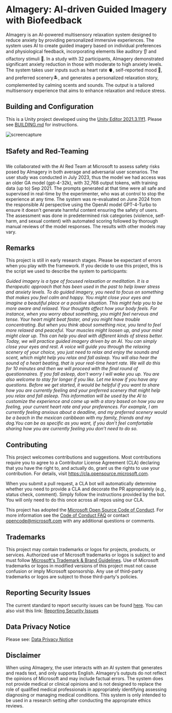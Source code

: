 # AImagery: AI-driven Guided Imagery with Biofeedback

AImagery is an AI-powered multisensory relaxation system designed to reduce anxiety by providing personalized immersive experiences. The system uses AI to create guided imagery based on individual preferences and physiological feedback, incorporating elements like auditory :ear: and olfactory stimuli :nose:. In a study with 32 participants, AImagery demonstrated significant anxiety reduction in those with moderate to high anxiety levels. The system takes user inputs such as heart rate :anatomical_heart:, self-reported mood :slightly_smiling_face:, and preferred scenery:desert_island:, and generates a personalized relaxation story, complemented by calming scents and sounds. The output is a tailored multisensory experience that aims to enhance relaxation and reduce stress.

## Building and Configuration

This is a Unity project developed using the [Unity Editor 2021.3.11f1](https://unity3d.com/unity/whats-new/2021.3.11). Please see [BUILDING.md](BUILDING.md) for instructions.

![screencapture](https://github.com/microsoft/AImagery/assets/33366055/7e54ab9b-c738-416e-865c-c0953539bb13)


## :exclamation:Safety and Red-Teaming ##
We collaborated with the AI Red Team at Microsoft to assess safety risks posed by AImagery in both average and adversarial user scenarios. The user study was conducted in July 2023, thus the model we had access was an older GA model (gpt-4-32k), with 32,768 output tokens, with training data (up to) Sep 2021. The prompts generated at that time were all safe and supervised in real-time by the experimenter, who was at control to stop the experience at any time. The system was re-evaluated on June 2024 from the responsible AI perspective using the OpenAI model GPT-4-Turbo to ensure it doesn't generate harmful content ensuring the safety of users. The assessment was done in predetermined risk categories (violence, self-harm, and sexual content) with automated scoring followed by thorough manual reviews of the model responses. The results with other models may vary.

## Remarks
This project is still in early research stages. Please be expectant of errors when you play with the framework. If you decide to use this project, this is the script we used to describe the system to participants:

_Guided imagery is a type of focused relaxation or meditation. It is a therapeutic approach that has been used in the past to help lower stress and anxiety levels. To do guided imagery, you need to focus on something that makes you feel calm and happy. You might close your eyes and imagine a beautiful place or a positive situation. This might help you to be more aware and relaxed. Your thoughts affect how your body feels. For instance, when you worry about something, you might feel nervous and tense. Your heart might beat faster, and you might have trouble concentrating. But when you think about something nice, you tend to feel more relaxed and peaceful. Your muscles might loosen up, and your mind might clear up. This can help you deal with different kinds of stress better. Today, we will practice guided imagery driven by an AI. You can simply close your eyes and rest. A voice will guide you through the relaxing scenery of your choice, you just need to relax and enjoy the sounds and scent, which might help you relax and fall asleep. You will also hear the sound of a heart beating, that is your real-time heart rate. We will do this for 10 minutes and then we will proceed with the final round of questionnaires. If you fall asleep, don’t worry I will wake you up. You are also welcome to stay for longer if you like. Let me know if you have any questions. Before we get started, it would be helpful if you want to share how you are currently feeling and your preferred scenery that might help you relax and fall asleep. This information will be used by the AI to customize the experience and come up with a story based on how you are feeling, your current heart rate and your preferences. For example, I am currently feeling anxious about a deadline, and my preferred scenery would be a beach in the mexican caribbean with my family, friends and my dog.You can be as specific as you want, if you don’t feel comfortable sharing how you are currently feeling you don’t need to do so._  

## Contributing

This project welcomes contributions and suggestions.  Most contributions require you to agree to a
Contributor License Agreement (CLA) declaring that you have the right to, and actually do, grant us
the rights to use your contribution. For details, visit https://cla.opensource.microsoft.com.

When you submit a pull request, a CLA bot will automatically determine whether you need to provide
a CLA and decorate the PR appropriately (e.g., status check, comment). Simply follow the instructions
provided by the bot. You will only need to do this once across all repos using our CLA.

This project has adopted the [Microsoft Open Source Code of Conduct](https://opensource.microsoft.com/codeofconduct/).
For more information see the [Code of Conduct FAQ](https://opensource.microsoft.com/codeofconduct/faq/) or
contact [opencode@microsoft.com](mailto:opencode@microsoft.com) with any additional questions or comments.

## Trademarks

This project may contain trademarks or logos for projects, products, or services. Authorized use of Microsoft 
trademarks or logos is subject to and must follow 
[Microsoft's Trademark & Brand Guidelines](https://www.microsoft.com/en-us/legal/intellectualproperty/trademarks/usage/general).
Use of Microsoft trademarks or logos in modified versions of this project must not cause confusion or imply Microsoft sponsorship.
Any use of third-party trademarks or logos are subject to those third-party's policies.

## Reporting Security Issues
The current standard to report security issues can be found [here](SECURITY.md).
You can also visit this link: [Reporting Security Issues](https://docs.opensource.microsoft.com/releasing/securing-content/reporting-security-issues/)

## Data Privacy Notice
Please see: [Data Privacy Notice](https://privacy.microsoft.com/en-US/data-privacy-notice)

## Disclaimer
When using AImagery, the user interacts with an AI system that generates and reads text, and only supports English. AImagery’s outputs do not reflect the opinions of Microsoft and may include factual errors. The system does not provide medical or clinical opinions and is not designed to replace the role of qualified medical professionals in appropriately identifying assessing diagnosing or managing medical conditions. This system is only intended to be used in a research setting after conducting the appropriate ethics reviews.



